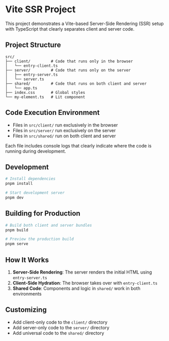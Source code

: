 # Vite SSR Project

This project demonstrates a Vite-based Server-Side Rendering (SSR) setup with TypeScript that clearly separates client and server code.

## Project Structure

```
src/
├── client/         # Code that runs only in the browser
│   └── entry-client.ts
├── server/         # Code that runs only on the server
│   ├── entry-server.ts
│   └── server.ts
├── shared/         # Code that runs on both client and server
│   └── app.ts
├── index.css       # Global styles
└── my-element.ts   # Lit component
```

## Code Execution Environment

- Files in `src/client/` run exclusively in the browser
- Files in `src/server/` run exclusively on the server
- Files in `src/shared/` run on both client and server

Each file includes console logs that clearly indicate where the code is running during development.

## Development

```bash
# Install dependencies
pnpm install

# Start development server
pnpm dev
```

## Building for Production

```bash
# Build both client and server bundles
pnpm build

# Preview the production build
pnpm serve
```

## How It Works

1. **Server-Side Rendering**: The server renders the initial HTML using `entry-server.ts`
2. **Client-Side Hydration**: The browser takes over with `entry-client.ts`
3. **Shared Code**: Components and logic in `shared/` work in both environments

## Customizing

- Add client-only code to the `client/` directory
- Add server-only code to the `server/` directory
- Add universal code to the `shared/` directory
